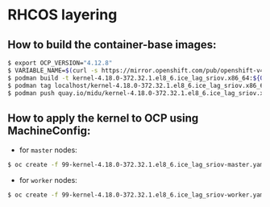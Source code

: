 # RHCOS layering

## How to build the container-base images:

```bash
$ export OCP_VERSION="4.12.8"
$ VARIABLE_NAME=$(curl -s https://mirror.openshift.com/pub/openshift-v4/clients/ocp/$OCP_VERSION/release.txt | grep -m1 'rhel-coreos-8' | awk -F ' ' '{print $2}')
$ podman build -t kernel-4.18.0-372.32.1.el8_6.ice_lag_sriov.x86_64:${OCP_VERSION} --no-cache --build-arg rhel_coreos_release=${VARIABLE_NAME} .
$ podman tag localhost/kernel-4.18.0-372.32.1.el8_6.ice_lag_sriov.x86_64:${OCP_VERSION} quay.io/midu/kernel-4.18.0-372.32.1.el8_6.ice_lag_sriov.x86_64:${OCP_VERSION} 
$ podman push quay.io/midu/kernel-4.18.0-372.32.1.el8_6.ice_lag_sriov.x86_64:${OCP_VERSION}
```

## How to apply the kernel to OCP using MachineConfig:

- for `master` nodes:

```bash
$ oc create -f 99-kernel-4.18.0-372.32.1.el8_6.ice_lag_sriov-master.yaml
```

- for `worker` nodes:

```bash
$ oc create -f 99-kernel-4.18.0-372.32.1.el8_6.ice_lag_sriov-worker.yaml
```